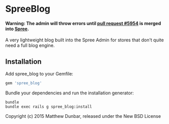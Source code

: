SpreeBlog
=========

#### Warning: The admin will throw errors until [pull request #5954](https://github.com/spree/spree/pull/5954) is merged into [Spree](https://github.com/spree/spree/).

A very lightweight blog built into the Spree Admin for stores that don't quite need a full blog engine.

Installation
------------

Add spree_blog to your Gemfile:

```ruby
gem 'spree_blog'
```

Bundle your dependencies and run the installation generator:

```shell
bundle
bundle exec rails g spree_blog:install
```


Copyright (c) 2015 Matthew Dunbar, released under the New BSD License
